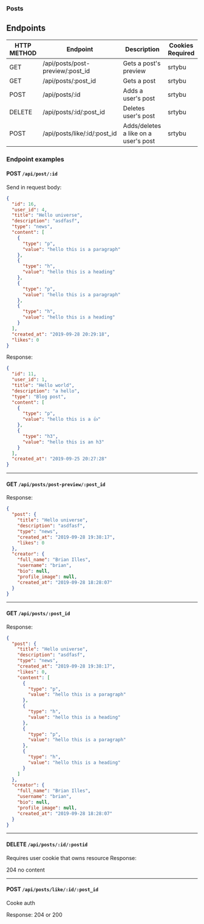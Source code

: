 ### Posts

## Endpoints

| HTTP METHOD | Endpoint                         | Description                          | Cookies Required |
| ----------- | -------------------------------- | ------------------------------------ | ---------------- |
| GET         | /api/posts/post-preview/:post_id | Gets a post's preview                | srtybu           |
| GET         | /api/posts/:post_id              | Gets a post                          | srtybu           |
| POST        | /api/posts/:id                   | Adds a user's post                   | srtybu           |
| DELETE      | /api/posts/:id/:post_id          | Deletes user's post                  | srtybu           |
| POST        | /api/posts/like/:id/:post_id     | Adds/deletes a like on a user's post | srtybu           |

### Endpoint examples

#### POST `/api/post/:id`

Send in request body:

```json
{
  "id": 16,
  "user_id": 4,
  "title": "Hello universe",
  "description": "asdfasf",
  "type": "news",
  "content": [
    {
      "type": "p",
      "value": "hello this is a paragraph"
    },
    {
      "type": "h",
      "value": "hello this is a heading"
    },
    {
      "type": "p",
      "value": "hello this is a paragraph"
    },
    {
      "type": "h",
      "value": "hello this is a heading"
    }
  ],
  "created_at": "2019-09-28 20:29:18",
  "likes": 0
}
```

Response:

```json
{
  "id": 11,
  "user_id": 1,
  "title": "Hello world",
  "description": "a hello",
  "type": "Blog post",
  "content": [
    {
      "type": "p",
      "value": "hello this is a 👍"
    },
    {
      "type": "h3",
      "value": "hello this is an h3"
    }
  ],
  "created_at": "2019-09-25 20:27:28"
}
```

---

#### GET `/api/posts/post-preview/:post_id`

Response:

```json
{
  "post": {
    "title": "Hello universe",
    "description": "asdfasf",
    "type": "news",
    "created_at": "2019-09-28 19:38:17",
    "likes": 0
  },
  "creator": {
    "full_name": "Brian Illes",
    "username": "brian",
    "bio": null,
    "profile_image": null,
    "created_at": "2019-09-28 18:28:07"
  }
}
```

---

#### GET `/api/posts/:post_id`

Response:

```json
{
  "post": {
    "title": "Hello universe",
    "description": "asdfasf",
    "type": "news",
    "created_at": "2019-09-28 19:38:17",
    "likes": 0,
    "content": [
      {
        "type": "p",
        "value": "hello this is a paragraph"
      },
      {
        "type": "h",
        "value": "hello this is a heading"
      },
      {
        "type": "p",
        "value": "hello this is a paragraph"
      },
      {
        "type": "h",
        "value": "hello this is a heading"
      }
    ]
  },
  "creator": {
    "full_name": "Brian Illes",
    "username": "brian",
    "bio": null,
    "profile_image": null,
    "created_at": "2019-09-28 18:28:07"
  }
}
```

---

#### DELETE `/api/posts/:id/:postid`

Requires user cookie that owns resource
Response:

204 no content

---

#### POST `/api/posts/like/:id/:post_id`

Cooke auth

Response:
204 or 200
